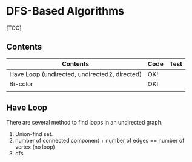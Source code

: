 # DFS-Based Algorithms



[TOC]

## Contents

| Contents                                 | Code | Test |
| ---------------------------------------- | ---- | ---- |
| Have Loop (undirected, undirected2, directed) | OK!  |      |
| Bi-color                                 | OK!  |      |
|                                          |      |      |



## Have Loop

There are several method to find loops in an undirected graph.

1. Union-find set. 
2. number of connected component + number of edges == number of vertex (no loop)
3. dfs



